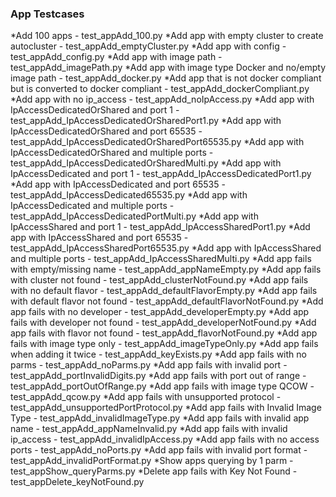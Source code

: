 ### App Testcases
*Add 100 apps - test_appAdd_100.py
*Add app with empty cluster to create autocluster - test_appAdd_emptyCluster.py
*Add app with config - test_appAdd_config.py
*Add app with image path - test_appAdd_imagePath.py
*Add app with image type Docker and no/empty image path - test_appAdd_docker.py
*Add app that is not docker compliant but is converted to docker compliant - test_appAdd_dockerCompliant.py
*Add app with no ip_access - test_appAdd_noIpAccess.py
*Add app with IpAccessDedicatedOrShared and port 1 - test_appAdd_IpAccessDedicatedOrSharedPort1.py
*Add app with IpAccessDedicatedOrShared and port 65535 - test_appAdd_IpAccessDedicatedOrSharedPort65535.py
*Add app with IpAccessDedicatedOrShared and multiple ports - test_appAdd_IpAccessDedicatedOrSharedMulti.py
*Add app with IpAccessDedicated and port 1 - test_appAdd_IpAccessDedicatedPort1.py
*Add app with IpAccessDedicated and port 65535 - test_appAdd_IpAccessDedicated65535.py
*Add app with IpAccessDedicated and multiple ports - test_appAdd_IpAccessDedicatedPortMulti.py
*Add app with IpAccessShared and port 1 - test_appAdd_IpAccessSharedPort1.py
*Add app with IpAccessShared and port 65535 - test_appAdd_IpAccessSharedPort65535.py
*Add app with IpAccessShared and multiple ports - test_appAdd_IpAccessSharedMulti.py
*Add app fails with empty/missing name - test_appAdd_appNameEmpty.py
*Add app fails with cluster not found - test_appAdd_clusterNotFound.py
*Add app fails with no default flavor - test_appAdd_defaultFlavorEmpty.py
*Add app fails with default flavor not found - test_appAdd_defaultFlavorNotFound.py
*Add app fails with no developer - test_appAdd_developerEmpty.py
*Add app fails with developer not found - test_appAdd_developerNotFound.py
*Add app fails with flavor not found - test_appAdd_flavorNotFound.py
*Add app fails with image type only - test_appAdd_imageTypeOnly.py
*Add app fails when adding it twice - test_appAdd_keyExists.py
*Add app fails with no parms - test_appAdd_noParms.py
*Add app fails with invalid port - test_appAdd_portInvalidDigits.py
*Add app fails with port out of range - test_appAdd_portOutOfRange.py
*Add app fails with image type QCOW - test_appAdd_qcow.py
*Add app fails with unsupported protocol - test_appAdd_unsupportedPortProtocol.py
*Add app fails with Invalid Image Type - test_appAdd_invalidImageType.py
*Add app fails with invalid app name - test_appAdd_appNameInvalid.py
*Add app fails with invalid ip_access - test_appAdd_invalidIpAccess.py
*Add app fails with no access ports - test_appAdd_noPorts.py
*Add app fails with invalid port format - test_appAdd_invalidPortFormat.py
*Show apps querying by 1 parm - test_appShow_queryParms.py
*Delete app fails with Key Not Found - test_appDelete_keyNotFound.py


















